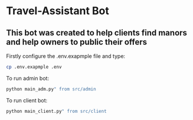 # Travel-Assistant Bot
## This bot was created to help clients find manors and help owners to public their offers

Firstly configure the .env.exapmple file and type:
```bash
cp .env.exapmple .env
```
To run admin bot:
```bash
python main_adm.py" from src/admin
```
To run client bot:
```bash
python main_client.py" from src/client
```
